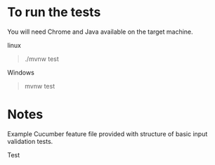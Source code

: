 # To run the tests

You will need Chrome and Java available on the target machine.

linux 
> ./mvnw test

Windows 
> mvnw test

# Notes
Example Cucumber feature file provided with structure of basic input validation tests.

Test

